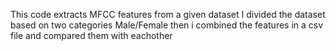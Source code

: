 This code extracts MFCC features from a given dataset
I divided the dataset based on two categories Male/Female 
then i combined the features in a csv file and compared them with eachother
